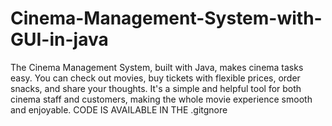 # Cinema-Management-System-with-GUI-in-java
The Cinema Management System, built with Java, makes cinema tasks easy. You can check out movies, buy tickets with flexible prices, order snacks, and share your thoughts. It's a simple and helpful tool for both cinema staff and customers, making the whole movie experience smooth and enjoyable.
CODE IS AVAILABLE IN THE .gitgnore
